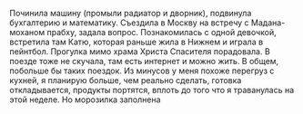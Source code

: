 Починила машину (промыли радиатор и дворник), подвинула бухгалтерию и математику. Съездила в Москву на встречу с Мадана-моханом прабху, задала вопрос. Познакомилась с одной девочкой, встретила там Катю, которая раньше жила в Нижнем и играла в пейнтбол. Прогулка мимо храма Христа Спасителя порадовала. В поезде тоже не скучала, там есть интернет и можно жить. В общем, побольше бы таких поездок.
Из минусов у меня похоже перегруз с кухней, я планирую больше, чем реально сделать, готовка откладывается, продукты портятся, вплоть до того что я траванулась на этой неделе. Но морозилка заполнена